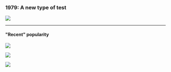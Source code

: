 ### 1979: A new type of test

![](/img/mutation-analysis-1979.png)

---

#### "Recent" popularity

![](/img/mutation-testing-survey.png) <!-- .element: style="width: 50%" -->

<div class="kc-flex">

![](/img/early-history.png)

![](/img/recent-history.png)

</div>
